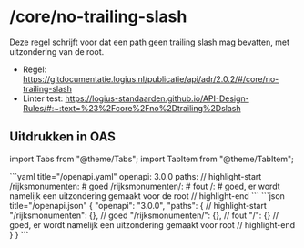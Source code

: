 # /core/no-trailing-slash

Deze regel schrijft voor dat een path geen trailing slash mag bevatten, met uitzondering van de root.

- Regel: https://gitdocumentatie.logius.nl/publicatie/api/adr/2.0.2/#/core/no-trailing-slash
- Linter test: https://logius-standaarden.github.io/API-Design-Rules/#:~:text=%23%2Fcore%2Fno%2Dtrailing%2Dslash

## Uitdrukken in OAS

import Tabs from "@theme/Tabs";
import TabItem from "@theme/TabItem";

<Tabs>
  <TabItem value="yaml" label="YAML" default>
  ```yaml title="/openapi.yaml"
  openapi: 3.0.0
  paths:
    // highlight-start
    /rijksmonumenten: # goed
    /rijksmonumenten/: # fout
    /: # goed, er wordt namelijk een uitzondering gemaakt voor de root
    // highlight-end
  ```
  </TabItem>
  <TabItem value="json" label="JSON">
  ```json title="/openapi.json"
  {
    "openapi": "3.0.0",
    "paths": {
      // highlight-start
      "/rijksmonumenten": {}, // goed
      "/rijksmonumenten/": {}, // fout
      "/": {} // goed, er wordt namelijk een uitzondering gemaakt voor root
      // highlight-end
    }
  }
  ```
  </TabItem>
</Tabs>
